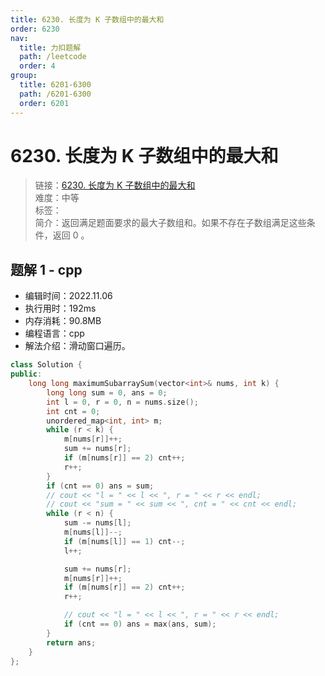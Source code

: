 ```yaml
---
title: 6230. 长度为 K 子数组中的最大和
order: 6230
nav:
  title: 力扣题解
  path: /leetcode
  order: 4
group:
  title: 6201-6300
  path: /6201-6300
  order: 6201
---
```


# 6230. 长度为 K 子数组中的最大和

> 链接：[6230. 长度为 K 子数组中的最大和](https://leetcode.cn/problems/maximum-sum-of-distinct-subarrays-with-length-k/)  
> 难度：中等  
> 标签：  
> 简介：返回满足题面要求的最大子数组和。如果不存在子数组满足这些条件，返回 0 。

## 题解 1 - cpp

- 编辑时间：2022.11.06
- 执行用时：192ms
- 内存消耗：90.8MB
- 编程语言：cpp
- 解法介绍：滑动窗口遍历。

```cpp
class Solution {
public:
    long long maximumSubarraySum(vector<int>& nums, int k) {
        long long sum = 0, ans = 0;
        int l = 0, r = 0, n = nums.size();
        int cnt = 0;
        unordered_map<int, int> m;
        while (r < k) {
            m[nums[r]]++;
            sum += nums[r];
            if (m[nums[r]] == 2) cnt++;
            r++;
        }
        if (cnt == 0) ans = sum;
        // cout << "l = " << l << ", r = " << r << endl;
        // cout << "sum = " << sum << ", cnt = " << cnt << endl;
        while (r < n) {
            sum -= nums[l];
            m[nums[l]]--;
            if (m[nums[l]] == 1) cnt--;
            l++;

            sum += nums[r];
            m[nums[r]]++;
            if (m[nums[r]] == 2) cnt++;
            r++;

            // cout << "l = " << l << ", r = " << r << endl;
            if (cnt == 0) ans = max(ans, sum);
        }
        return ans;
    }
};
```
